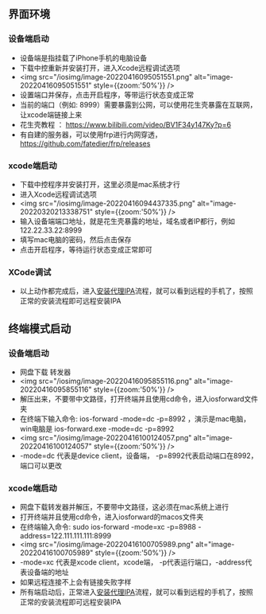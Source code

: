 ## 界面环境

### 设备端启动

- 设备端是指挂载了iPhone手机的电脑设备
- 下载中控重新并安装打开，进入Xcode远程调试选项
- <img src="/iosimg/image-20220416095051551.png" alt="image-20220416095051551" style={{zoom:'50%'}} />
- 设置端口并保存，点击开启程序，等带运行状态变成正常
- 当前的端口（例如: 8999）需要暴露到公网，可以使用花生壳暴露在互联网，让xcode端链接上来
- 花生壳教程 ： https://www.bilibili.com/video/BV1F34y147Ky?p=6
- 有自建的服务器，可以使用frp进行内网穿透，https://github.com/fatedier/frp/releases



### xcode端启动

- 下载中控程序并安装打开，这里必须是mac系统才行
- 进入Xcode远程调试选项
- <img src="/iosimg/image-20220416094437335.png" alt="image-20220320213338751" style={{zoom:'50%'}} />
- 输入设备端端口地址，就是花生壳暴露的地址，域名或者IP都行，例如 122.22.33.22:8999
- 填写mac电脑的密码，然后点击保存
- 点击开启程序，等待运行状态变成正常即可

### XCode调试

- 以上动作都完成后，进入[安装代理IPA](zh-cn/tools/signagent)流程，就可以看到远程的手机了，按照正常的安装流程即可远程安装IPA



## 终端模式启动

### 设备端启动

- 网盘下载 转发器
- <img src="/iosimg/image-20220416095855116.png" alt="image-20220416095855116" style={{zoom:'50%'}} />
- 解压出来，不要带中文路径，打开终端并且使用cd命令，进入iosforward文件夹
- 在终端下输入命令: ios-forward -mode=dc -p=8992  ，演示是mac电脑，win电脑是 ios-forward.exe -mode=dc -p=8992
- <img src="/iosimg/image-20220416100124057.png" alt="image-20220416100124057" style={{zoom:'50%'}} />
- -mode=dc 代表是device client，设备端， -p=8992代表启动端口在8992，端口可以更改



### xcode端启动

- 网盘下载转发器并解压，不要带中文路径，这必须在mac系统上进行
- 打开终端并且使用cd命令，进入iosforward的macos文件夹
- 在终端输入命令: sudo ios-forward -mode=xc -p=8988 -address=122.111.111.111:8999
- <img src="/iosimg/image-20220416100705989.png" alt="image-20220416100705989" style={{zoom:'50%'}} />
- -mode=xc 代表是xcode client，xcode端， -p代表运行端口，-address代表设备端的地址
- 如果远程连接不上会有链接失败字样
- 所有端启动后，正常进入[安装代理IPA](zh-cn/tools/signagent)流程，就可以看到远程的手机了，按照正常的安装流程即可远程安装IPA



